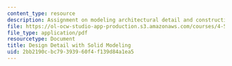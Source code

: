 ```yaml
---
content_type: resource
description: Assignment on modeling architectural detail and construction.
file: https://ol-ocw-studio-app-production.s3.amazonaws.com/courses/4-500-introduction-to-design-computing-fall-2008/2bb2190cbc79393960f4f139d84a1ea5_assn3.pdf
file_type: application/pdf
resourcetype: Document
title: Design Detail with Solid Modeling
uid: 2bb2190c-bc79-3939-60f4-f139d84a1ea5
---
```

